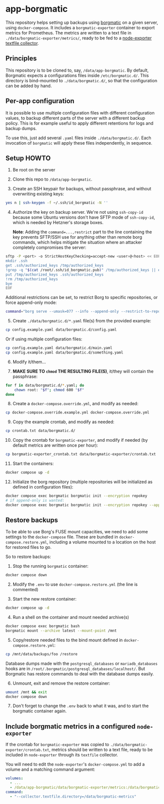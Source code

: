 # app-borgmatic

This repository helps setting up backups using [borgmatic](https://torsion.org/borgmatic/) on a given server, using `docker-compose`.
It includes a `borgmatic-exporter` container to export metrics for Prometheus.
The metrics are written to a text file in `./data/borgmatic-exporter/metrics/`, ready to be fed to a [node-exporter textfile collector](https://github.com/prometheus/node_exporter?tab=readme-ov-file#textfile-collector).

## Principles

This repository is to be cloned to, say, `/data/app-borgmatic`.
By default, Borgmatic expects a configurations files inside `/etc/borgmatic.d/`.
This directory is bind-mounted to `./data/borgmatic.d/`, so that the configuration can be added by hand.

## Per-app configuration

It is possible to use multiple configuration files with different configuration values, to backup different parts of the server with a different backup policy.
This is for example useful to apply different retentions for logs and backup dumps.

To use this, just add several `.yaml` files inside `./data/borgmatic.d/`.
Each invocation of `borgmatic` will apply these files independently, in sequence.

## Setup HOWTO

1. Be root on the server

2. Clone this repo to `/data/app-borgmatic`.

3. Create an SSH keypair for backups, without passphrase, and without overwriting existing keys:
```sh
yes n | ssh-keygen -f ~/.ssh/id_borgmatic -N ''
```

4. Authorize the key on backup server.
   We're not using `ssh-copy-id` because some Ubuntu versions don't have SFTP mode of
   `ssh-copy-id`, which is needed by Hetzner's storage boxes.

   **Note**: Adding the `command=...,restrict` part to the line containing the key prevents SFTP/SSH use for anything other than remote borg commands, which helps mitigate the situation where an attacker completely compromises the server:
```sh
sftp -P <port> -o StrictHostKeyChecking=accept-new <user>@<host> << EOF
mkdir .ssh
get .ssh/authorized_keys /tmp/authorized_keys
!grep -q "$(cat /root/.ssh/id_borgmatic.pub)" /tmp/authorized_keys || echo 'command="borg serve --umask=077 --info",restrict' $(cat /root/.ssh/id_borgmatic.pub) >> /tmp/authorized_keys
put /tmp/authorized_keys .ssh/authorized_keys
!rm /tmp/authorized_keys
bye
EOF
```
   Additional restrictions can be set, to restrict Borg to specific repositories, or force append-only mode:
```sh
command="borg serve --umask=077 --info --append-only --restrict-to-repository /home/something.borg/ --restrict-to-repository /home/something-else.borg/",restrict ssh-rsa ...
```

5. Create `./data/borgmatic.d/*.yaml` file(s) from the provided example:
```sh
cp config.example.yaml data/borgmatic.d/config.yaml
```
   Or if using multiple configuration files:
```sh
cp config.example.yaml data/borgmatic.d/main.yaml
cp config.example.yaml data/borgmatic.d/something.yaml
```

6. Modify it/them...

7. **MAKE SURE TO `chmod` THE RESULTING FILE(S)**, it/they will contain the passphrase:
```sh
for f in data/borgmatic.d/*.yaml; do
    chown root: "$f"; chmod 600 "$f"
done
```

8. Create a `docker-compose.override.yml`, and modify as needed:
```sh
cp docker-compose.override.example.yml docker-compose.override.yml
```

9. Copy the example crontab, and modify as needed:
```sh
cp crontab.txt data/borgmatic.d/
```

10. Copy the crontab for `borgmatic-exporter`, and modify if needed (by default metrics are written once per hour):
```sh
cp borgmatic-exporter_crontab.txt data/borgmatic-exporter/crontab.txt
```

11. Start the containers:
```sh
docker compose up -d
```

12. Initialize the borg repository (multiple repositories will be initialized as defined in configuration files):
```sh
docker compose exec borgmatic borgmatic init --encryption repokey
# if append-only is wanted:
docker compose exec borgmatic borgmatic init --encryption repokey --append-only
```

## Restore backups

To be able to use Borg's FUSE mount capacities, we need to add some settings to the `docker-compose` file.
These are bundled in `docker-compose.restore.yml`, including a volume mounted to a location on the host for restored files to go.

So to restore backups:

1. Stop the running `borgmatic` container:
```sh
docker compose down
```

2. Modify the `.env` to use `docker-compose.restore.yml` (the line is commented)

3. Start the new restore container:
```sh
docker compose up -d
```

4. Run a shell on the container and mount needed archive(s)
```sh
docker compose exec borgmatic bash
borgmatic mount --archive latest --mount-point /mnt
```

5. Copy/restore needed files to the bind mount defined in `docker-compose.restore.yml`:
```sh
cp /mnt/data/backups/foo /restore
```
   Database dumps made with the `postgresql_databases` or `mariadb_databases` hooks are in `/root/.borgmatic/postgresql_databases/localhost/`.
   But Borgmatic has restore commands to deal with the database dumps easily.

6. Unmount, exit and remove the restore container:
```sh
umount /mnt && exit
docker compose down
```

7. Don't forget to change the `.env` back to what it was, and to start the borgmatic container again.

## Include borgmatic metrics in a configured `node-exporter`

If the crontab for `borgmatic-exporter` was copied to `./data/borgmatic-exporter/crontab.txt`, metrics should be written to a text file, ready to be included in `node-exporter` through its `textfile` collector.

You will need to edit the `node-exporter`'s `docker-compose.yml` to add a volume and a matching command argument:

```yml
volumes:
  - ...
  - /data/app-borgmatic/data/borgmatic-exporter/metrics:/data/borgmatic-metrics:ro
command:
  - "--collector.textfile.directory=/data/borgmatic-metrics"
```
